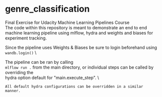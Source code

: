 # genre_classification
Final Exercise for Udacity Machine Learning Pipelines Course \
The code within this repository is meant to demonstrate an end to end machine learning pipeline using
mlflow, hydra and weights and biases for experiment tracking.

Since the pipeline uses Weights & Biases be sure to login beforehand using ``` wandb.login() ``` \

The pipeline can be ran by calling \
``` mlflow run . ```
from the main directory, or individual steps can be called by overriding the \
hydra option default for "main.execute_step". \
``` mlflow run . -P hydra_options="main.execute_steps=download" ''' \
All default hydra configurations can be overridden in a similar manner.